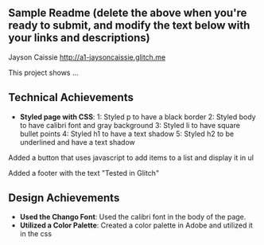 Sample Readme (delete the above when you're ready to submit, and modify the text below with your links and descriptions)
---

Jayson Caissie
http://a1-jaysoncaissie.glitch.me

This project shows ...

## Technical Achievements
- **Styled page with CSS**: 
1: Styled p to have a black border
2: Styled body to have calibri font and gray background 
3: Styled li to have square bullet points
4: Styled h1 to have a text shadow
5: Styled h2 to be underlined and have a text shadow

Added a button that uses javascript to add items to a list and display it in ul

Added a footer with the text "Tested in Glitch"

## Design Achievements
- **Used the Chango Font**: Used the calibri font in the body of the page. 
- **Utilized a Color Palette**: Created a color palette in Adobe and utilized it in the css
